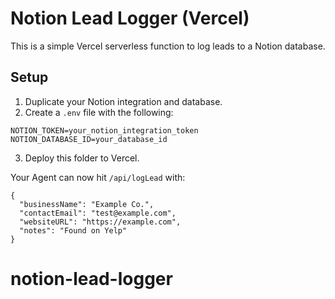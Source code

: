 # Notion Lead Logger (Vercel)

This is a simple Vercel serverless function to log leads to a Notion database.

## Setup

1. Duplicate your Notion integration and database.
2. Create a `.env` file with the following:

```
NOTION_TOKEN=your_notion_integration_token
NOTION_DATABASE_ID=your_database_id
```

3. Deploy this folder to Vercel.

Your Agent can now hit `/api/logLead` with:
```
{
  "businessName": "Example Co.",
  "contactEmail": "test@example.com",
  "websiteURL": "https://example.com",
  "notes": "Found on Yelp"
}
```
# notion-lead-logger
